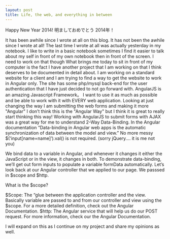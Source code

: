 ```yaml
---
layout: post
title: Life, the web, and everything in between
---
```




Happy New Year 2014!
明ましておめでとう 2014年！



It has been awhile since I wrote at all on this blog. It has not been the awhile since I wrote at all!
The last time I wrote at all was actually yesterday in my notebook. I like to write in a basic notebook sometimes
I find it easier to talk about my self in front of my own notebook then in front of the screen. I need to work on that though
What brings me today to sit in front of my computer is the fact I have another project that I am working on that I think deserves
to be documented in detail about. I am working on a standard website for a client and I am trying to find a way to get
the website to work in Angular only. The site has some php/mysql back-end for the user authentication that I have just decided
to not go forward with. AngularJS is an amazing Javascript Framework。 I want to use it as much as possible and be able to
work with it with EVERY web application. Looking at just changing the way I am submitting the web forms and making it more
"Angular" I don’t think this is the "Angular Way" but I think it is great to really start thinking this way!
Working with AngularJS to submit forms with AJAX was a great way for me to understand 2-Way Data-Binding. In the Angular
documentation “Data-binding in Angular web apps is the automatic synchronization of data between the model and view.”
No more messy $(‘input[name=name]’).val() is not required. (sorry jQuery…. it is me not you)

We bind data to a variable in Angular, and whenever it changes it either the JavaScript or in the view, it changes in both.
To demonstrate data-binding, we’ll get out form inputs to populate a variable formData automatically. Let’s look back at
our Angular controller that we applied to our page. We passsed in $scope and $http.

What is the $scope?

$Scope: The “glue between the application controller and the view. Basically variable are passed to and
        from our controller and view using the $scope. For a more detailed definition, check out the Angular Documentation.
$http: The Angular service that will help us do our POST request. For more information, check our the Angular Documentation.


I will expand on this as I continue on my project and share my opinions as well.